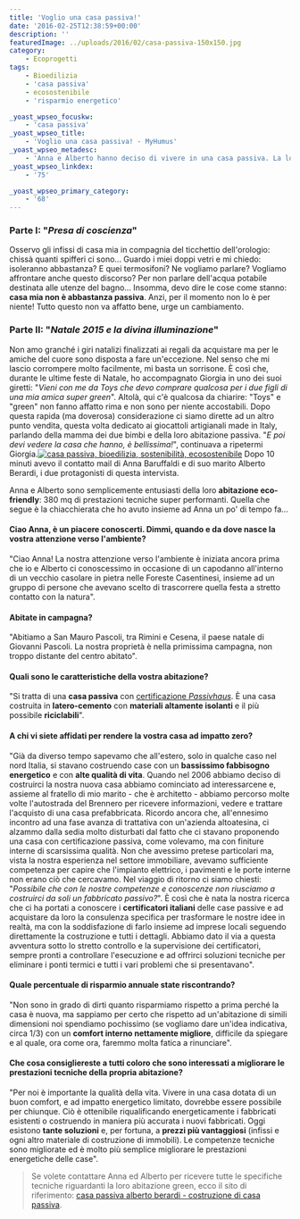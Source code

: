 ```yaml
---
title: 'Voglio una casa passiva!'
date: '2016-02-25T12:38:59+00:00'
description: ''
featuredImage: ../uploads/2016/02/casa-passiva-150x150.jpg
category:
    - Ecoprogetti
tags:
    - Bioedilizia
    - 'casa passiva'
    - ecosostenibile
    - 'risparmio energetico'

_yoast_wpseo_focuskw:
    - 'casa passiva'
_yoast_wpseo_title:
    - 'Voglio una casa passiva! - MyHumus'
_yoast_wpseo_metadesc:
    - 'Anna e Alberto hanno deciso di vivere in una casa passiva. La loro esperienza, a giudicare dalle loro parole, è decisamente positiva!'
_yoast_wpseo_linkdex:
    - '75'

_yoast_wpseo_primary_category:
    - '68'
---
```



### Parte I: "*Presa di coscienza*"

Osservo gli infissi di casa mia in compagnia del ticchettio dell'orologio: chissà quanti spifferi ci sono...
Guardo i miei doppi vetri e mi chiedo: isoleranno abbastanza?
E quei termosifoni? Ne vogliamo parlare? Vogliamo affrontare anche questo discorso?
Per non parlare dell'acqua potabile destinata alle utenze del bagno...
Insomma, devo dire le cose come stanno: **casa mia non è abbastanza passiva**. Anzi, per il momento non lo è per niente!
Tutto questo non va affatto bene, urge un cambiamento.

### Parte II: "*Natale 2015 e la divina illuminazione*"

Non amo granché i giri natalizi finalizzati ai regali da acquistare ma per le amiche del cuore sono disposta a fare un'eccezione. Nel senso che mi lascio corrompere molto facilmente, mi basta un sorrisone.
È così che, durante le ultime feste di Natale, ho accompagnato Giorgia in uno dei suoi giretti: "*Vieni con me da Toys che devo comprare qualcosa per i due figli di una mia amica super green*".
Altolà, qui c'è qualcosa da chiarire: "Toys" e "green" non fanno affatto rima e non sono per niente accostabili.
Dopo questa rapida (ma doverosa) considerazione ci siamo dirette ad un altro punto vendita, questa volta dedicato ai giocattoli artigianali made in Italy, parlando della mamma dei due bimbi e della loro abitazione passiva. "*E poi devi vedere la casa che hanno, è bellissima!*", continuava a ripetermi Giorgia.[![casa passiva, bioedilizia, sostenibilità, ecosostenibile](../uploads/2016/02/casa-passiva-anna-alberto-300x188.jpg)](https://myhumus.com/wp-content/uploads/2016/02/casa-passiva-anna-alberto.jpg)
Dopo 10 minuti avevo il contatto mail di Anna Baruffaldi e di suo marito Alberto Berardi, i due protagonisti di questa intervista.

Anna e Alberto sono semplicemente entusiasti della loro **abitazione eco-friendly**: 380 mq di prestazioni tecniche super performanti.
Quella che segue è la chiacchierata che ho avuto insieme ad Anna un po' di tempo fa...

#### Ciao Anna, è un piacere conoscerti. Dimmi, quando e da dove nasce la vostra attenzione verso l'ambiente?

"Ciao Anna! La nostra attenzione verso l'ambiente è iniziata ancora prima che io e Alberto ci conoscessimo in occasione di un capodanno all'interno di un vecchio casolare in pietra nelle Foreste Casentinesi, insieme ad un gruppo di persone che avevano scelto di trascorrere quella festa a stretto contatto con la natura".

#### Abitate in campagna?

"Abitiamo a San Mauro Pascoli, tra Rimini e Cesena, il paese natale di Giovanni Pascoli. La nostra proprietà è nella primissima campagna, non troppo distante del centro abitato".

#### Quali sono le caratteristiche della vostra abitazione?

"Si tratta di una **casa passiva** con [certificazione *Passivhaus*](http://www.zephir.ph). È una casa costruita in **latero-cemento** con **materiali altamente isolanti** e il più possibile **riciclabili**".

#### A chi vi siete affidati per rendere la vostra casa ad impatto zero?

"Già da diverso tempo sapevamo che all'estero, solo in qualche caso nel nord Italia, si stavano costruendo case con un **bassissimo fabbisogno energetico** e con **alte qualità di vita**.
Quando nel 2006 abbiamo deciso di costruirci la nostra nuova casa abbiamo cominciato ad interessarcene e, assieme al fratello di mio marito - che è architetto - abbiamo percorso molte volte l'autostrada del Brennero per ricevere informazioni, vedere e trattare l'acquisto di una casa prefabbricata.
Ricordo ancora che, all'ennesimo incontro ad una fase avanza di trattativa con un'azienda altoatesina, ci alzammo dalla sedia molto disturbati dal fatto che ci stavano proponendo una casa con certificazione passiva, come volevamo, ma con finiture interne di scarsissima qualità.
Non che avessimo pretese particolari ma, vista la nostra esperienza nel settore immobiliare, avevamo sufficiente competenza per capire che l'impianto elettrico, i pavimenti e le porte interne non erano ciò che cercavamo.
Nel viaggio di ritorno ci siamo chiesti: "*Possibile che con le nostre competenze e conoscenze non riusciamo a costruirci da soli un fabbricato passivo?*".
È così che è nata la nostra ricerca che ci ha portati a conoscere i **certificatori italiani** delle case passive e ad acquistare da loro la consulenza specifica per trasformare le nostre idee in realtà, ma con la soddisfazione di farlo insieme ad imprese locali seguendo direttamente la costruzione e tutti i dettagli.
Abbiamo dato il via a questa avventura sotto lo stretto controllo e la supervisione dei certificatori, sempre pronti a controllare l'esecuzione e ad offrirci soluzioni tecniche per eliminare i ponti termici e tutti i vari problemi che si presentavano".

#### Quale percentuale di risparmio annuale state riscontrando?

"Non sono in grado di dirti quanto risparmiamo rispetto a prima perché la casa è nuova, ma sappiamo per certo che rispetto ad un'abitazione di simili dimensioni noi spendiamo pochissimo (se vogliamo dare un'idea indicativa, circa 1/3) con un **comfort interno nettamente migliore**, difficile da spiegare e al quale, ora come ora, faremmo molta fatica a rinunciare".

#### Che cosa consigliereste a tutti coloro che sono interessati a migliorare le prestazioni tecniche della propria abitazione?

"Per noi è importante la qualità della vita. Vivere in una casa dotata di un buon comfort, e ad impatto energetico limitato, dovrebbe essere possibile per chiunque.
Ciò è ottenibile riqualificando energeticamente i fabbricati esistenti o costruendo in maniera più accurata i nuovi fabbricati. Oggi esistono **tante soluzioni** e, per fortuna, a **prezzi più vantaggiosi** (infissi e ogni altro materiale di costruzione di immobili).
Le competenze tecniche sono migliorate ed è molto più semplice migliorare le prestazioni energetiche delle case".

> Se volete contattare Anna ed Alberto per ricevere tutte le specifiche tecniche riguardanti la loro abitazione green, ecco il sito di riferimento: [casa passiva alberto berardi - costruzione di casa passiva](https://casapassiva.wordpress.com).

